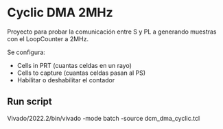 # Cyclic DMA 2MHz
Proyecto para probar la comunicación entre S y PL a generando muestras con el 
LoopCounter a 2MHz.

Se configura:
- Cells in PRT (cuantas celdas en un rayo)
- Cells to capture (cuantas celdas pasan al PS)
- Habilitar o deshabilitar el contador

## Run script
Vivado/2022.2/bin/vivado -mode batch -source dcm_dma_cyclic.tcl